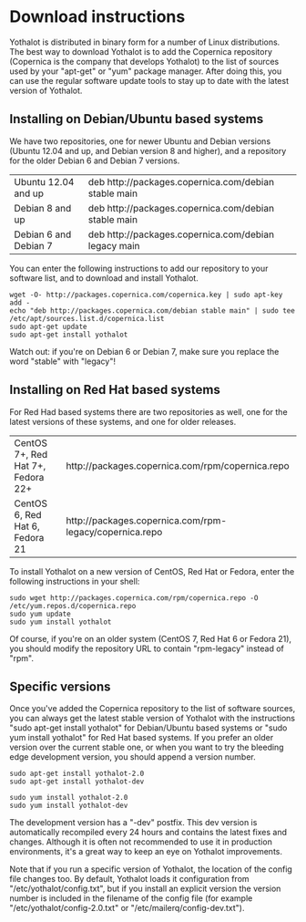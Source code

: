 # Download instructions

Yothalot is distributed in binary form for a number of Linux distributions.
The best way to download Yothalot is to add the Copernica repository (Copernica 
is the company that develops Yothalot) to the list of sources 
used by your "apt-get" or "yum" package manager. After doing this, you
can use the regular software update tools to stay up to date with the
latest version of Yothalot.


## Installing on Debian/Ubuntu based systems

We have two repositories, one for newer Ubuntu and Debian versions (Ubuntu
12.04 and up, and Debian version 8 and higher), and a repository for the
older Debian 6 and Debian 7 versions.

<table>
    <tr>
        <td>Ubuntu 12.04 and up</td>
        <td>deb http://packages.copernica.com/debian stable main</td>
    </tr>
    <tr>
        <td>Debian 8 and up</td>
        <td>deb http://packages.copernica.com/debian stable main</td>
    </tr>
    <tr>
        <td>Debian 6 and Debian 7</td>
        <td>deb http://packages.copernica.com/debian legacy main</td>
    </tr>
</table>

You can enter the following instructions to add our repository to your
software list, and to download and install Yothalot.

```
wget -O- http://packages.copernica.com/copernica.key | sudo apt-key add -
echo "deb http://packages.copernica.com/debian stable main" | sudo tee /etc/apt/sources.list.d/copernica.list
sudo apt-get update
sudo apt-get install yothalot
```

Watch out: if you're on Debian 6 or Debian 7, make sure you replace the 
word "stable" with "legacy"!


## Installing on Red Hat based systems

For Red Had based systems there are two repositories as well, one for
the latest versions of these systems, and one for older releases.

<table>
    <tr>
        <td>CentOS 7+, Red Hat 7+, Fedora 22+</td>
        <td>http://packages.copernica.com/rpm/copernica.repo</td>
    </tr>
    <tr>
        <td>CentOS 6, Red Hat 6, Fedora 21</td>
        <td>http://packages.copernica.com/rpm-legacy/copernica.repo</td>
    </tr>
</table>

To install Yothalot on a new version of CentOS, Red Hat or Fedora, enter
the following instructions in your shell:

```
sudo wget http://packages.copernica.com/rpm/copernica.repo -O /etc/yum.repos.d/copernica.repo
sudo yum update
sudo yum install yothalot
```

Of course, if you're on an older system (CentOS 7, Red Hat 6 or Fedora 21),
you should modify the repository URL to contain "rpm-legacy" instead of "rpm".


## Specific versions

Once you've added the Copernica repository to the list of software sources,
you can always get the latest stable version of Yothalot with the instructions
"sudo apt-get install yothalot" for Debian/Ubuntu based systems or
"sudo yum install yothalot" for Red Hat based systems. If you prefer an older
version over the current stable one, or when you want to try the bleeding edge 
development version, you should append a version number.

```
sudo apt-get install yothalot-2.0
sudo apt-get install yothalot-dev
```
```
sudo yum install yothalot-2.0
sudo yum install yothalot-dev
```

The development version has a "-dev" postfix. This dev version is automatically
recompiled every 24 hours and contains the latest fixes and changes. 
Although it is often not recommended to use it in production environments, it's
a great way to keep an eye on Yothalot improvements.

Note that if you run a specific version of Yothalot, the location of the config
file changes too. By default, Yothalot loads it configuration from "/etc/yothalot/config.txt",
but if you install an explicit version the version number is included in the 
filename of the config file (for example "/etc/yothalot/config-2.0.txt" or 
"/etc/mailerq/config-dev.txt").

